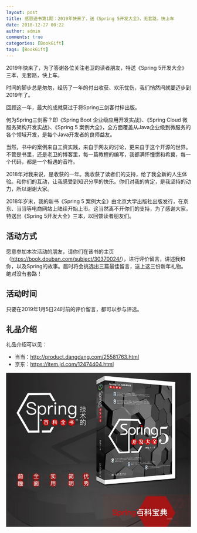 ```yaml
---
layout: post
title: 感恩送书第1期：2019年快来了，送《Spring 5开发大全》，无套路，快上车
date: 2018-12-27 00:22
author: admin
comments: true
categories: [BookGift]
tags: [BookGift]
---
```


2019年快来了，为了答谢各位关注老卫的读者朋友，特送《Spring 5开发大全》三本，无套路，快上车。


<!-- more -->

时间的脚步总是匆匆，经历了一年的付出收获、欢乐忧伤，我们悄然间就要迈步到2019年了。

回顾这一年，最大的成就莫过于将Spring三剑客付梓出版。

何为Spring三剑客？即《Spring Boot 企业级应用开发实战》、《Spring Cloud 微服务架构开发实战》、《Spring 5 案例大全》，全方面覆盖从Java企业级到微服务的各个领域开发，是每个Java开发者的良师益友。

当然，书中的案例来自工资实践，来自于网友的讨论，更来自于这个开源的世界。不管是书里，还是老卫的博客里，每一篇教程的编写，我都满怀憧憬和希冀，每一个代码，都是一个相遇的音符。

2018年对我来说，是收获的一年。我收获了读者们的支持，给了我全新的人生体验。和你们的互动，让我感受到知识分享的快乐。你们对我的肯定，是我坚持的动力，所以谢谢大家。

2018年岁末，我的新书《Spring 5 案例大全》由北京大学出版社出版发行，在京东、当当等电商网站上陆续开始上市。这当然离不开你们的支持，为了感谢大家，特送出《Spring 5开发大全》三本，以回馈读者朋友们。


## 活动方式

愿意参加本次活动的朋友，请你们在该书的主页（<https://book.douban.com/subject/30370024/>），进行评价留言，讲述我和你，以及Spring的故事。届时将会挑选出三篇最佳留言，送上这三份新年礼物。绝对没有套路！

## 活动时间

只要在2019年1月5日24时前的评价留言，都可以参与评选。


## 礼品介绍

礼品介绍可以见：

* 当当：<http://product.dangdang.com/25581763.html>
* 京东：<https://item.jd.com/12474404.html>

![Spring 5 开发大全](../images/post/20181227-spring-5-book-logo.jpg)


